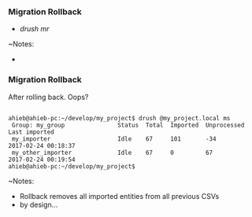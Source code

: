 ### Migration Rollback

* _drush mr_

~Notes:

*


### Migration Rollback

After rolling back. Oops?

<pre><code data-trim data-noescape>
ahieb@ahieb-pc:~/develop/my_project$ drush @my_project.local ms
 Group: my_group               Status  Total  Imported  Unprocessed  Last imported       
 my_importer                   Idle    67     101       -34          2017-02-24 00:18:37
 my_other_importer             Idle    67     0         67           2017-02-24 00:19:54
ahieb@ahieb-pc:~/develop/my_project$
</code></pre>

~Notes:

* Rollback removes all imported entities from all previous CSVs
* by design...
